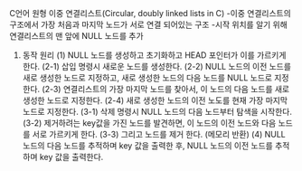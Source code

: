 
C언어 원형 이중 연결리스트(Circular, doubly linked lists in C)
-이중 연결리스트의 구조에서 가장 처음과 마지막 노드가 서로 연결 되어있는 구조
-시작 위치를 알기 위해 연결리스트의 맨 앞에 NULL 노드를 추가

1. 동작 원리
 (1) NULL 노드를 생성하고 초기화하고 HEAD 포인터가 이를 가르키게 한다.
 (2-1) 삽입 명령시 새로운 노드를 생성한다. 
 (2-2) NULL 노드의 이전 노드를 새로 생성한 노드로 지정하고, 새로 생성한 노드의 다음 노드를 NULL 노드로 지정한다.
 (2-3) 연결리스트의 가장 마지막 노드를 찾아서, 이 노드의 다음 노드를 새로 생성한 노드로 지정한다.
 (2-4) 새로 생성한 노드의 이전 노도를 현재 가장 마지막 노드로 지정한다.
 (3-1) 삭제 명령시 NULL 노드의 다음 노드부터 탐색을 시작한다.
 (3-2) 제거하려는 key값을 가진 노드를 발견하면, 이 노드의 이전 노드와 다음 노드를 서로 가르키게 한다.
 (3-3) 그리고 노드를 제거 한다. (메모리 반환)
 (4) NULL 노드의 다음 노드를 추적하며 key 값을 출력한 후, NULL 노드의 이전 노드를 추적하며 key 값을 출력한다.
